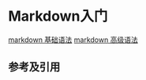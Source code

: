 # Markdown入门

[markdown 基础语法](https://www.markdownguide.org/basic-syntax/)
[markdown 高级语法](https://www.markdownguide.org/extended-syntax/)

## 参考及引用
